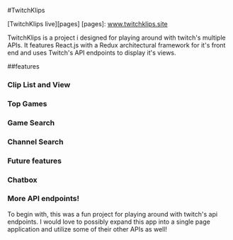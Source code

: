 #TwitchKlips

[TwitchKlips live][pages]
[pages]: www.twitchklips.site

TwitchKlips is a project i designed for playing around with twitch's multiple APIs. It features React.js with a Redux architectural framework for it's front end and uses Twitch's API endpoints to display it's views.

##features

### Clip List and View

### Top Games


### Game Search

### Channel Search

### Future features

### Chatbox

### More API endpoints!

  To begin with, this was a fun project for playing around with twitch's api endpoints. I would love to possibly expand this app into a single page application and utilize some of their other APIs as well!
